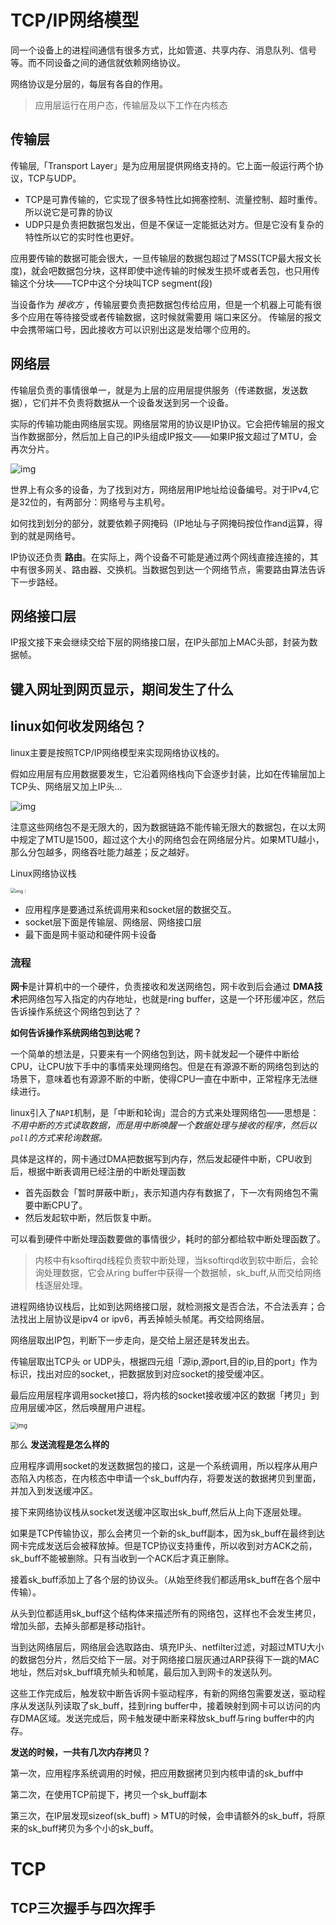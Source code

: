 # TCP/IP网络模型

同一个设备上的进程间通信有很多方式，比如管道、共享内存、消息队列、信号等。而不同设备之间的通信就依赖网络协议。

网络协议是分层的，每层有各自的作用。

> 应用层运行在用户态，传输层及以下工作在内核态

## 传输层

传输层,「Transport Layer」是为应用层提供网络支持的。它上面一般运行两个协议，TCP与UDP。

+ TCP是可靠传输的，它实现了很多特性比如拥塞控制、流量控制、超时重传。所以说它是可靠的协议
+ UDP只是负责把数据包发出，但是不保证一定能抵达对方。但是它没有复杂的特性所以它的实时性也更好。



应用要传输的数据可能会很大，一旦传输层的数据包超过了MSS(TCP最大报文长度)，就会吧数据包分块，这样即使中途传输的时候发生损坏或者丢包，也只用传输这个分块——TCP中这个分块叫TCP segment(段)

当设备作为 *接收方* ，传输层要负责把数据包传给应用，但是一个机器上可能有很多个应用在等待接受或者传输数据，这时候就需要用 端口来区分。 传输层的报文中会携带端口号，因此接收方可以识别出这是发给哪个应用的。



## 网络层

传输层负责的事情很单一，就是为上层的应用层提供服务（传递数据，发送数据），它们并不负责将数据从一个设备发送到另一个设备。

实际的传输功能由网络层实现。网络层常用的协议是IP协议。它会把传输层的报文当作数据部分，然后加上自己的IP头组成IP报文——如果IP报文超过了MTU，会再次分片。

![img](/Users/afourseven/blog/interview-trivia-question-master/assets/12.jpg)

世界上有众多的设备，为了找到对方，网络层用IP地址给设备编号。对于IPv4,它是32位的，有两部分：网络号与主机号。

如何找到划分的部分，就要依赖子网掩码（IP地址与子网掩码按位作and运算，得到的就是网络号。

IP协议还负责 **路由**。在实际上，两个设备不可能是通过两个网线直接连接的，其中有很多网关、路由器、交换机。当数据包到达一个网络节点，需要路由算法告诉下一步路经。

## 网络接口层

IP报文接下来会继续交给下层的网络接口层，在IP头部加上MAC头部，封装为数据帧。





## 键入网址到网页显示，期间发生了什么

## linux如何收发网络包？

linux主要是按照TCP/IP网络模型来实现网络协议栈的。

假如应用层有应用数据要发生，它沿着网络栈向下会逐步封装，比如在传输层加上TCP头、网络层又加上IP头...

![img](https://cdn.xiaolincoding.com/gh/xiaolincoder/ImageHost3@main/%E6%93%8D%E4%BD%9C%E7%B3%BB%E7%BB%9F/%E6%B5%AE%E7%82%B9/%E5%B0%81%E8%A3%85.png)

注意这些网络包不是无限大的，因为数据链路不能传输无限大的数据包，在以太网中规定了MTU是1500，超过这个大小的网络包会在网络层分片。如果MTU越小，那么分包越多，网络吞吐能力越差；反之越好。

Linux网络协议栈

<img src="https://cdn.xiaolincoding.com/gh/xiaolincoder/ImageHost3@main/%E6%93%8D%E4%BD%9C%E7%B3%BB%E7%BB%9F/%E6%B5%AE%E7%82%B9/%E5%8D%8F%E8%AE%AE%E6%A0%88.png" alt="img｜" style="zoom:50%;" />



+ 应用程序是要通过系统调用来和socket层的数据交互。
+ socket层下面是传输层、网络层、网络接口层
+ 最下面是网卡驱动和硬件网卡设备

### 流程

**网卡**是计算机中的一个硬件，负责接收和发送网络包，网卡收到后会通过 **DMA技术**把网络包写入指定的内存地址，也就是ring buffer，这是一个环形缓冲区，然后告诉操作系统这个网络包到达了？

**如何告诉操作系统网络包到达呢？**

一个简单的想法是，只要来有一个网络包到达，网卡就发起一个硬件中断给CPU，让CPU放下手中的事情来处理网络包。但是在有源源不断的网络包到达的场景下，意味着也有源源不断的中断，使得CPU一直在中断中，正常程序无法继续进行。

linux引入了`NAPI`机制，是「中断和轮询」混合的方式来处理网络包——思想是：*不用中断的方式读取数据，而是用中断唤醒一个数据处理与接收的程序，然后以`poll`的方式来轮询数据。*

具体是这样的，网卡通过DMA把数据写到内存，然后发起硬件中断，CPU收到后，根据中断表调用已经注册的中断处理函数

+ 首先函数会「暂时屏蔽中断」，表示知道内存有数据了，下一次有网络包不需要中断CPU了。
+ 然后发起软中断，然后恢复中断。

可以看到硬件中断处理函数要做的事情很少，耗时的部分都给软中断处理函数了。

> 内核中有ksoftirqd线程负责软中断处理，当ksoftirqd收到软中断后，会轮询处理数据，它会从ring buffer中获得一个数据帧，sk_buff,从而交给网络栈逐层处理。

进程网络协议栈后，比如到达网络接口层，就检测报文是否合法，不合法丢弃；合法找出上层协议是ipv4 or ipv6，再丢掉帧头帧尾。再交给网络层。

网络层取出IP包，判断下一步走向，是交给上层还是转发出去。

传输层取出TCP头 or UDP头，根据四元组「源ip,源port,目的ip,目的port」作为标识，找出对应的socket,，把数据放到对应socket的接受缓冲区。

最后应用层程序调用socket接口，将内核的socket接收缓冲区的数据「拷贝」到应用层缓冲区，然后唤醒用户进程。

<img src="https://cdn.xiaolincoding.com/gh/xiaolincoder/ImageHost3@main/%E6%93%8D%E4%BD%9C%E7%B3%BB%E7%BB%9F/%E6%B5%AE%E7%82%B9/%E6%94%B6%E5%8F%91%E6%B5%81%E7%A8%8B.png" alt="img" style="zoom:67%;" />

那么 **发送流程是怎么样的**

应用程序调用socket的发送数据包的接口，这是一个系统调用，所以程序从用户态陷入内核态，在内核态中申请一个sk_buff内存，将要发送的数据拷贝到里面，并加入到发送缓冲区。

接下来网络协议栈从socket发送缓冲区取出sk_buff,然后从上向下逐层处理。

如果是TCP传输协议，那么会拷贝一个新的sk_buff副本，因为sk_buff在最终到达网卡完成发送后会被释放掉。但是TCP协议支持重传，所以收到对方ACK之前，sk_buff不能被删除。只有当收到一个ACK后才真正删除。

接着sk_buff添加上了各个层的协议头。（从始至终我们都适用sk_buff在各个层中传输）。

从头到位都适用sk_buff这个结构体来描述所有的网络包，这样也不会发生拷贝，增加头部，去掉头部都是移动指针。

当到达网络层后，网络层会选取路由、填充IP头、netfilter过滤，对超过MTU大小的数据包分片，然后交给下一层。对于网络接口层灰通过ARP获得下一跳的MAC地址，然后对sk_buff填充帧头和帧尾，最后加入到网卡的发送队列。

这些工作完成后，触发软中断告诉网卡驱动程序，有新的网络包需要发送，驱动程序从发送队列读取了sk_buff，挂到ring buffer中，接着映射到网卡可以访问的内存DMA区域。发送完成后，网卡触发硬中断来释放sk_buff与ring buffer中的内存。

**发送的时候，一共有几次内存拷贝？**

第一次，应用程序系统调用的时候，把应用数据拷贝到内核申请的sk_buff中

第二次，在使用TCP前提下，拷贝一个sk_buff副本

第三次，在IP层发现sizeof(sk_buff) > MTU的时候，会申请额外的sk_buff，将原来的sk_buff拷贝为多个小的sk_buff。



# TCP

## TCP三次握手与四次挥手

